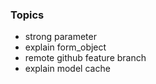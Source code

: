 ### Topics

* strong parameter
* explain form_object
* remote github feature branch
* explain model cache